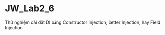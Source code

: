 # JW_Lab2_6
Thử nghiệm cài đặt DI bằng Constructor Injection, Setter Injection, hay Field Injection
